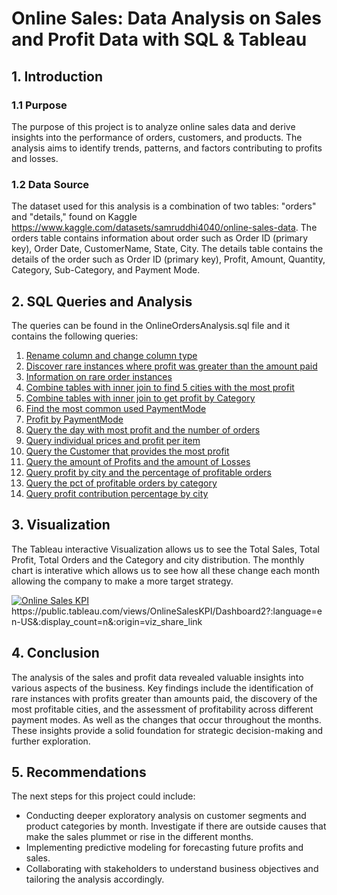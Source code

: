 # Online Sales: Data Analysis on Sales and Profit Data with SQL & Tableau

## 1. Introduction

### 1.1 Purpose
The purpose of this project is to analyze online sales data and derive insights into the performance of orders, customers, and products. The analysis aims to identify trends, patterns, and factors contributing to profits and losses.

### 1.2 Data Source
The dataset used for this analysis is a combination of two tables: "orders" and "details," found on Kaggle https://www.kaggle.com/datasets/samruddhi4040/online-sales-data.
The orders table contains information about order such as Order ID (primary key), Order Date, CustomerName, State, City.
The details table contains the details of the order such as Order ID (primary key), Profit, Amount, Quantity, Category, Sub-Category, and Payment Mode.
## 2. SQL Queries and Analysis

The queries can be found in the OnlineOrdersAnalysis.sql file and it contains the following queries:

1. [Rename column and change column type](#1-rename-column-and-change-column-type)
2. [Discover rare instances where profit was greater than the amount paid](#2-discover-rare-instances-where-profit-was-greater-than-the-amount-paid)
3. [Information on rare order instances](#3-information-on-rare-order-instances)
4. [Combine tables with inner join to find 5 cities with the most profit](#4-combine-tables-with-inner-join-to-find-5-cities-with-the-most-profit)
5. [Combine tables with inner join to get profit by Category](#5-combine-tables-with-inner-join-to-get-profit-by-category)
6. [Find the most common used PaymentMode](#6-find-the-most-common-used-paymentmode)
7. [Profit by PaymentMode](#7-profit-by-paymentmode)
8. [Query the day with most profit and the number of orders](#8-query-the-day-with-most-profit-and-the-number-of-orders)
9. [Query individual prices and profit per item](#9-query-individual-prices-and-profit-per-item)
10. [Query the Customer that provides the most profit](#10-query-the-customer-that-provides-the-most-profit)
11. [Query the amount of Profits and the amount of Losses](#11-query-the-amount-of-profits-and-the-amount-of-losses)
12. [Query profit by city and the percentage of profitable orders](#12-query-profit-by-city-and-the-percentage-of-profitable-orders)
13. [Query the pct of profitable orders by category](#13-query-the-pct-of-profitable-orders-by-category)
14. [Query profit contribution percentage by city](#14-query-profit-contribution-percentage-by-city)

## 3. Visualization
The Tableau interactive Visualization allows us to see the Total Sales, Total Profit, Total Orders and the Category and city distribution. 
The monthly chart is interative which allows us to see how all these change each month allowing the company to make a more target strategy.
<div class='tableauPlaceholder' id='viz1706634940000' style='position: relative'><noscript><a href='#'><img alt='Online Sales KPI  ' src='https:&#47;&#47;public.tableau.com&#47;static&#47;images&#47;On&#47;OnlineSalesKPI&#47;Dashboard2&#47;1_rss.png' style='border: none' /></a></noscript><object class='tableauViz'  style='display:none;'><param name='host_url' value='https%3A%2F%2Fpublic.tableau.com%2F' /> <param name='embed_code_version' value='3' /> <param name='site_root' value='' /><param name='name' value='OnlineSalesKPI&#47;Dashboard2' /><param name='tabs' value='no' /><param name='toolbar' value='yes' /><param name='static_image' value='https:&#47;&#47;public.tableau.com&#47;static&#47;images&#47;On&#47;OnlineSalesKPI&#47;Dashboard2&#47;1.png' /> <param name='animate_transition' value='yes' /><param name='display_static_image' value='yes' /><param name='display_spinner' value='yes' /><param name='display_overlay' value='yes' /><param name='display_count' value='yes' /><param name='language' value='en-US' /></object></div>                <script type='text/javascript'>                    var divElement = document.getElementById('viz1706634940000');                    var vizElement = divElement.getElementsByTagName('object')[0];                    if ( divElement.offsetWidth > 800 ) { vizElement.style.width='1024px';vizElement.style.height='795px';} else if ( divElement.offsetWidth > 500 ) { vizElement.style.width='1024px';vizElement.style.height='795px';} else { vizElement.style.width='100%';vizElement.style.height='1477px';}                     var scriptElement = document.createElement('script');                    scriptElement.src = 'https://public.tableau.com/javascripts/api/viz_v1.js';                    vizElement.parentNode.insertBefore(scriptElement, vizElement);                </script>
https://public.tableau.com/views/OnlineSalesKPI/Dashboard2?:language=en-US&:display_count=n&:origin=viz_share_link

## 4. Conclusion

The analysis of the sales and profit data revealed valuable insights into various aspects of the business. Key findings include the identification of rare instances with profits greater than amounts paid, the discovery of the most profitable cities, and the assessment of profitability across different payment modes. As well as the changes that occur throughout the months. These insights provide a solid foundation for strategic decision-making and further exploration.

## 5. Recommendations

The next steps for this project could include:

- Conducting deeper exploratory analysis on customer segments and product categories by month. Investigate if there are outside causes that make the sales plummet or rise in the different months.
- Implementing predictive modeling for forecasting future profits and sales.
- Collaborating with stakeholders to understand business objectives and tailoring the analysis accordingly.
